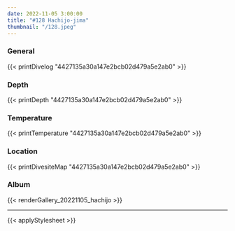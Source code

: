 ```yaml
---
date: 2022-11-05 3:00:00
title: "#128 Hachijo-jima"
thumbnail: "/128.jpeg"
---
```


### General

{{< printDivelog "4427135a30a147e2bcb02d479a5e2ab0" >}}

### Depth

{{< printDepth "4427135a30a147e2bcb02d479a5e2ab0" >}}

### Temperature

{{< printTemperature "4427135a30a147e2bcb02d479a5e2ab0" >}}

### Location

{{< printDivesiteMap "4427135a30a147e2bcb02d479a5e2ab0" >}}

### Album

{{< renderGallery_20221105_hachijo >}}

---

{{< applyStylesheet >}}
